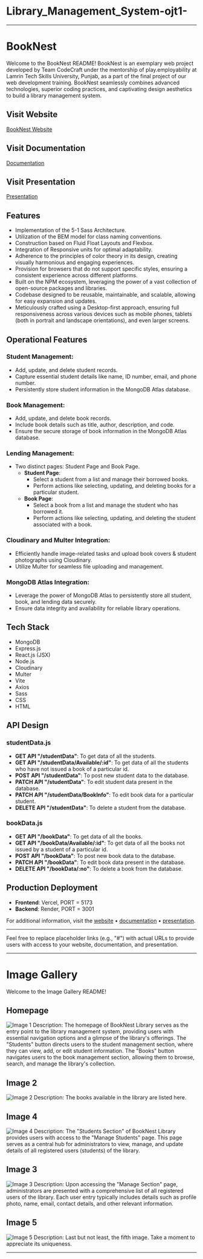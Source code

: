 # Library_Management_System-ojt1-

---

# BookNest

Welcome to the BookNest README! BookNest is an exemplary web project developed by Team CodeCraft under the mentorship of play.employability at Lamrin Tech Skills University, Punjab, as a part of the final project of our web development training. BookNest seamlessly combines advanced technologies, superior coding practices, and captivating design aesthetics to build a library management system.

## Visit Website

[BookNest Website](https://booknest.vercel.app/)

## Visit Documentation

[Documentation](#)

## Visit Presentation

[Presentation](#)

## Features

- Implementation of the 5-1 Sass Architecture.
- Utilization of the BEM model for class naming conventions.
- Construction based on Fluid Float Layouts and Flexbox.
- Integration of Responsive units for optimal adaptability.
- Adherence to the principles of color theory in its design, creating visually harmonious and engaging experiences.
- Provision for browsers that do not support specific styles, ensuring a consistent experience across different platforms.
- Built on the NPM ecosystem, leveraging the power of a vast collection of open-source packages and libraries.
- Codebase designed to be reusable, maintainable, and scalable, allowing for easy expansion and updates.
- Meticulously crafted using a Desktop-first approach, ensuring full responsiveness across various devices such as mobile phones, tablets (both in portrait and landscape orientations), and even larger screens.

## Operational Features

### Student Management:

- Add, update, and delete student records.
- Capture essential student details like name, ID number, email, and phone number.
- Persistently store student information in the MongoDB Atlas database.

### Book Management:

- Add, update, and delete book records.
- Include book details such as title, author, description, and code.
- Ensure the secure storage of book information in the MongoDB Atlas database.

### Lending Management:

- Two distinct pages: Student Page and Book Page.
  - **Student Page**:
    - Select a student from a list and manage their borrowed books.
    - Perform actions like selecting, updating, and deleting books for a particular student.
  - **Book Page**:
    - Select a book from a list and manage the student who has borrowed it.
    - Perform actions like selecting, updating, and deleting the student associated with a book.

### Cloudinary and Multer Integration:

- Efficiently handle image-related tasks and upload book covers & student photographs using Cloudinary.
- Utilize Multer for seamless file uploading and management.

### MongoDB Atlas Integration:

- Leverage the power of MongoDB Atlas to persistently store all student, book, and lending data securely.
- Ensure data integrity and availability for reliable library operations.

## Tech Stack

- MongoDB
- Express.js
- React.js (JSX)
- Node.js
- Cloudinary
- Multer
- Vite
- Axios
- Sass
- CSS
- HTML

## API Design

### studentData.js

- **GET API "/studentData"**: To get data of all the students.
- **GET API "/studentData/Available/:id"**: To get data of all the students who have not issued a book of a particular id.
- **POST API "/studentData"**: To post new student data to the database.
- **PATCH API "/studentData"**: To edit student data present in the database.
- **PATCH API "/studentData/BookInfo"**: To edit book data for a particular student.
- **DELETE API "/studentData"**: To delete a student from the database.

### bookData.js

- **GET API "/bookData"**: To get data of all the books.
- **GET API "/bookData/Available/:id"**: To get data of all the books not issued by a student of a particular id.
- **POST API "/bookData"**: To post new book data to the database.
- **PATCH API "/bookData"**: To edit book data present in the database.
- **DELETE API "/bookData/:no"**: To delete a book from the database.

## Production Deployment

- **Frontend**: Vercel, PORT = 5173
- **Backend**: Render, PORT = 3001

For additional information, visit the [website](https://booknest.vercel.app/) • [documentation](#) • [presentation](#).

--- 

Feel free to replace placeholder links (e.g., "#") with actual URLs to provide users with access to your website, documentation, and presentation.





---

# Image Gallery

Welcome to the Image Gallery README! 

## Homepage
![Image 1](./readme_images/homepage.png)
Description: The homepage of BookNest Library serves as the entry point to the library
management system, providing users with essential navigation options and a
glimpse of the library's offerings.
The "Students" button directs users to the student management section,
where they can view, add, or edit student information.
The "Books" button navigates users to the book management section,
allowing them to browse, search, and manage the library's collection.

## Image 2
![Image 2](./readme_images/bookDetails.png)
Description: The books available in the library are listed here.

## Image 4
![Image 4](./readme_images/users.png)
Description: The "Students Section" of BookNest Library provides users with
access to the "Manage Students" page. This page serves as a central hub for
administrators to view, manage, and update details of all registered users
(students) of the library.

## Image 3
![Image 3](./readme_images/userDetails.png)
Description: Upon accessing the "Manage Section" page, administrators are
presented with a comprehensive list of all registered users of the library.
Each user entry typically includes details such as profile photo, name,
email, contact details, and other relevant information.

## Image 5
![Image 5](wani.pg)
Description: Last but not least, the fifth image. Take a moment to appreciate its uniqueness.

---
